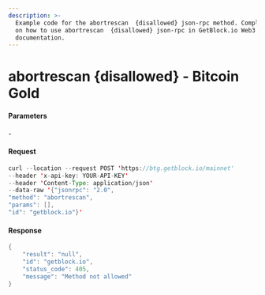 ```yaml
---
description: >-
  Example code for the abortrescan  {disallowed} json-rpc method. Сomplete guide
  on how to use abortrescan  {disallowed} json-rpc in GetBlock.io Web3
  documentation.
---
```


# abortrescan {disallowed} - Bitcoin Gold

#### Parameters

\-

#### Request

```java
curl --location --request POST 'https://btg.getblock.io/mainnet' 
--header 'x-api-key: YOUR-API-KEY' 
--header 'Content-Type: application/json' 
--data-raw '{"jsonrpc": "2.0",
"method": "abortrescan",
"params": [],
"id": "getblock.io"}'
```

#### Response

```java
{
    "result": "null",
    "id": "getblock.io",
    "status_code": 405,
    "message": "Method not allowed"
}
```
